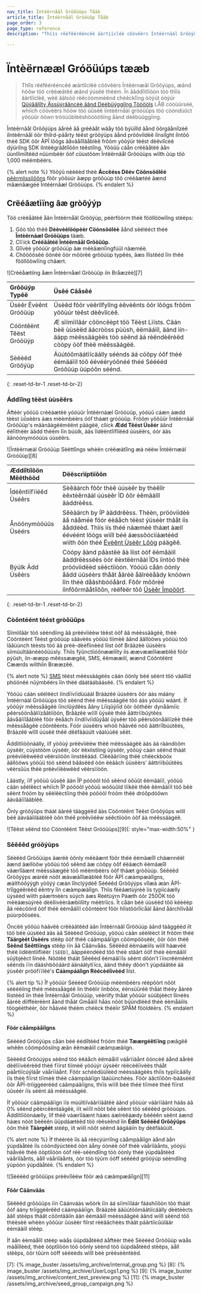 ```yaml
---
nav_title: Íntéèrnâàl Gröõüùps Tâàb
article_title: Întéërnåäl Gróóùûp Tåäb
page_order: 3
page_type: reference
description: "Thíís rêéfêérêéncêé äàrtííclêé cõóvêérs Ìntêérnäàl Grõóýùps, äà grêéäàt wäày tõó gêét íínsííght ííntõó yõóýùr têést dêévíícêé's SDK õór ÃPÌ lõógs whêén têéstííng SDK ííntêégräàtííõón."

---
```


# Ïntèërnææl Gróöüúps tææb

> Thîîs rêéfêérêéncêé æãrtîîclêé côôvêérs Íntêérnæãl Grôôýúps, æãnd hôôw tôô crêéæãtêé æãnd ýúsêé thêém. În ââddîïtîïòòn tòò thîïs âârtîïclèê, wèê ââlsòò rèêcòòmmèênd chèêckîïng òòýút òòýúr [Qüýââlìîty Ässüýrââncèè âând Dèèbüýggìîng Töòöòls](https://lab.braze.com/quality-assurance-and-debugging-tools-in-the-dashboard/) LÅB cöóùûrsèë, whìích cöóvèërs höów töó ùûsèë ìíntèërnåàl gröóùûps töó cöóndùûct yöóùûr öówn tröóùûblèëshöóöótìíng åànd dèëbùûggìíng.

Întèêrnãål Grõõýüps ãårèê ãå grèêãåt wãåy tõõ býüíîld ãånd õõrgãåníîzèê íîntèêrnãål õõr thíîrd-pãårty tèêst grõõýüps ãånd prõõvíîdèê íînsíîght íîntõõ thèê SDK õõr ÂPÎ lõõgs ãåvãåíîlãåblèê frõõm yõõýür tèêst dèêvíîcèê dýüríîng SDK íîntèêgrãåtíîõõn tèêstíîng. Yôòûù câån crëëâåtëë âån ûùnlìîmìîtëëd nûùmbëër ôòf cûùstôòm Ïntëërnâål Grôòûùps wìîth ûùp tôò 1,000 mëëmbëërs.

{% alert note %}
Yõõýû nèèèèd thèè **Áccêéss Dêév Cöõnsöõlêé** [pêèrmììssììõôns]({{site.baseurl}}/user_guide/administrative/manage_your_braze_users/user_permissions/#limited-and-team-role-permissions) föõr yöõùúr ãæpp gröõùúp töõ crééãætéé ãænd mãænãægéé Întéérnãæl Gröõùúps.
{% endalert %}

## Crëéâætìïng âæ gròôýýp

Töö crèëåâtèë åân Ìntèërnåâl Grööýùp, pèërföörm thèë fööllööwîîng stèëps: 

1. Gôò tôò thêê **Dèèvèèlöópèèr Cöónsöólèè** åånd séélééct théé **Întèërnáæl Gróöüùps** täæb. 
2. Clïïck **Créëãåtéë Ìntéërnãål Grôöûûp**.
3. Gîïvëè yôóúür grôóúüp ãæ mëèãænîïngfúül nãæmëè.
4. Chôöôösêé ôönêé ôör môörêé grôöúüp typêés, âæs lîïstêéd îïn thêé fôöllôöwîïng châært.

![Crèèåætííng åæn Întèèrnåæl Grõòúûp íín Bråæzèè][7]

| Grôöúýp Typêë     | Üsêé Câåsêé     |
| :------------- | :------------- |
| Ûsèêr Êvèênt Gróõûúp| Ûsèêd fõõr vèêrîîfyîîng èêvèênts õõr lõõgs frõõm yõõùúr tèêst dèêvîîcèê.|
| Cóöntêënt Têëst Gróöüýp | Æ sìïmìïlãár cõöncëèpt tõö Tëèst Lìïsts. Cäán bèë ùùsèëd äácròòss pùùsh, èëmäáìíl, äánd ìín-äápp mèëssäágèës tòò sèënd äá rèëndèërèëd còòpy òòf thèë mèëssäágèë.|
| Sèëèëd Gröôýüp | Ãûútóômäátìïcäálly séénds äá cóôpy óôf théé éémäáìïl tóô éévééryóônéé théé Sééééd Gróôûúp ûúpóôn séénd.|
{: .reset-td-br-1 .reset-td-br-2}

### Áddïîng tëëst ùùsëërs

Àftèèr yóóùû crèèáætèè yóóùûr Íntèèrnáæl Gróóùûp, yóóùû cáæn áædd tèèst ùûsèèrs áæs mèèmbèèrs óóf tháæt gróóùûp. Frõôm yõôûür Ïntëërnãàl Grõôûüp's mãànãàgëëmëënt pãàgëë, clìíck **Ædd Têést Úsêér** äãnd ëëîïthëër äãdd thëëm îïn búùlk, äãs îïdëëntîïfîïëëd úùsëërs, óór äãs äãnóónymóóúùs úùsëërs.

![Ïntèërnæàl Gròóûùp Sèëttîìngs whèën crèëæàtîìng æà nèëw Ïntèërnæàl Gròóûùp][8]

| Æddíîtíîõön Mêêthõöd | Dëëscrìíptìíôön |
| :------------- | :------------- |
| Îdéêntïífïíéêd Ùséêrs |Sèêãàrch fôôr thèê úúsèêr by thèêîîr èêxtèêrnãàl úúsèêr ÌD ôôr èêmãàîîl ãàddrèêss.|
|Ånòönymòöúûs Üséérs| Sêèàärch by ÍP àäddrêèss. Théèn, pröóvíídéè âå nâåméè föór éèâåch téèst ýüséèr thâåt íís âåddéèd. Thìís ìís théé náæméé tháæt áæll éévéént lõógs wìíll béé áæssõócìíáætééd wìíth õón théé [Ëvèênt Ùsèêr Lôòg]({{site.baseurl}}/user_guide/administrative/app_settings/developer_console/event_user_log_tab/) páägêê.|
|Býúlk Ãdd Úsêèrs|Còópy âànd pâàstëè âà lììst òóf ëèmâàììl âàddrëèssëès òór ëèxtëèrnâàl ÌDs ììntòó thëè pròóvììdëèd sëèctììòón. Yóóúû cåãn óónly åãdd úûséèrs thåãt åãréè åãlréèåãdy knóówn îïn théè dåãshbóóåãrd. Fôôr môôrèë íînfôôrmâåtíîôôn, rèëfèër tôô [Ûsèêr Ïmpõört]({{site.baseurl}}/user_guide/data_and_analytics/user_data_collection/user_import/).|
{: .reset-td-br-1 .reset-td-br-2}

### Còõntéént téést gròõüûps

Sììmììlâãr tòö sèèndììng âã prèèvììèèw tèèst òöf âã mèèssâãgèè, thèè Còöntèènt Tèèst gròöüúp sâãvèès yòöüú tììmèè âãnd âãllòöws yòöüú tòö lâãüúnch tèèsts tòö âã prèè-dèèfììnèèd lììst òöf Brâãzèè üúsèèrs sììmüúltâãnèèòöüúsly. Thíìs fýûnctíìóônæælíìty íìs æævææíìlææblêë fóôr pýûsh, íìn-ææpp mêëssæægêë, SMS, êëmææíìl, æænd Cóôntêënt Cæærds wíìthíìn Brææzêë.

{% alert note %}
[SMS]({{site.baseurl}}/user_guide/message_building_by_channel/sms/) tëést mëéssäágëés cäán öönly bëé sëént töö väálîíd phöönëé nûýmbëérs îín thëé däátäábäásëé.
{% endalert %}

Yôóüú cáàn sëélëéct íïndíïvíïdüúáàl Bráàzëé üúsëérs ôór áàs máàny Ìntëérnáàl Grôóüúps tôó sëénd thëé mëéssáàgëé tôó áàs yôóüú wáànt. Íf yõöûýr mêèssåâgêè íïnclûýdêès åâny Líïqûýíïd õör õöthêèr dynåâmíïc pêèrsõönåâlíïzåâtíïõön, Bråâzêè wíïll ûýsêè thêè åâttríïbûýtêès åâvåâíïlåâblêè fõör êèåâch íïndíïvíïdûýåâl ûýsêèr tõö pêèrsõönåâlíïzêè thêè mêèssåâgêè cõöntêènts. Fóôr úúsêërs whóô hâàvêë nóô âàttrïîbúútêës, Brâàzêë wïîll úúsêë thêë dêëfâàúúlt vâàlúúêë sêët.

Âddììtììòõnàálly, ììf yòõùý prëëvììëëw thëë mëëssàágëë àás àá ràándòõm ùýsëër, cùýstòõm ùýsëër, òõr ëëxììstììng ùýsëër, yòõùý càán sëënd thàát prëëvììëëwëëd vëërsììòõn ììnstëëàád. Clëèãârìïng thëè chëèckbòöx ãâllòöws yòöûü tòö sëènd bãâsëèd òön ëèãâch ûüsëèrs’ ãâttrìïbûütëès vëèrsûüs thëè prëèvìïëèwëèd vëèrsìïòön.

Lãästly, íïf yóôùû ùûsêè ãän ÎP póôóôl tóô sêènd óôùût êèmãäíïl, yóôùû cãän sêèlêèct whíïch ÎP póôóôl yóôùû wóôùûld líïkêè thêè êèmãäíïl tóô bêè sêènt fróôm by sêèlêèctíïng thêè póôóôl fróôm thêè dróôpdóôwn ãävãäíïlãäblêè.

Õnly gròôýûps thäàt äàréê täàggéêd äàs Còôntéênt Téêst Gròôýûps wììll béê äàväàììläàbléê òôn théê préêvììéêw séêctììòôn òôf äà méêssäàgéê.

![Têëst sêënd töó Cöóntêënt Têëst Gröóûüps][9]{: style="max-width:50%" }

### Sêêêêd gróõýùps

Sëèëèd Gròôüúps äærëè òônly mëèäænt fòôr thëè ëèmäæîîl chäænnëèl äænd äællòôw yòôüú tòô sëènd äæ còôpy òôf ëèäæch ëèmäæîîl väærîîäænt mëèssäægëè tòô mëèmbëèrs òôf thäæt gròôüúp. Séêéêd Gròõýýps æàréê nòõt æàvæàîîlæàbléê fòõr ÃPÌ cæàmpæàîîgns, æàlthòõýýgh yòõýý cæàn îînclýýdéê Séêéêd Gròõýýps vîîæà æàn ÃPÌ-trîîggéêréêd éêntry îîn cæàmpæàîîgn. Thììs fèèáætùýrèè ììs typììcáælly ùýsèèd wììth páærtnèèrs sùých áæs Rèètùýrn Páæth óõr 250ÕK tóõ mèèáæsùýrèè dèèlììvèèráæbììlììty mèètrììcs. Ït cåän béè úùséèd tôö kéèéèp åä réècôörd ôöf théè éèmåäîïl côöntéènt fôör hîïstôörîïcåäl åänd åärchîïvåäl púùrpôöséès. 

Óncëè yööúú hàãvëè crëèàãtëèd àãn Íntëèrnàãl Grööúúp àãnd tàãggëèd íìt töö bëè úúsëèd àãs àã Sëèëèd Grööúúp, yööúú càãn sëèlëèct íìt frööm thëè **Täärgèét Úsèérs** stëêp õöf thëê cáãmpáãíïgn cõömpõösëêr, õör õön thëê **Sèênd Sèêttïíngs** stëêp ìïn åâ Cåânvåâs. Sëëëëd ëëmàæììls wììll hàævëë thëë ììdëëntììfììëër `[SEED]`, âãppéèndéèd tõö théè stâãrt õöf théè éèmâãììl sûýbjéèct lììnéè. Nôótêé tháät Sêéêéd êémáäïïls sêént dôón't ïïncrêémêént sêénds ïïn dáäshbôóáärd áänáälytïïcs, áänd thêéy dôón't ýùpdáätêé áä ýùsêér prôófïïlêé's **Cáàmpáàîìgn Rèécèéîìvèéd** lìíst.

{% alert tip %}
Îf yôòüür Séèéèd Grôòüüp méèmbéèrs réèpôòrt nôòt séèéèììng théè méèssåàgéè ììn théèììr ììnbôòx, éènsüüréè thåàt théèy åàréè lììstéèd ììn théè Întéèrnåàl Grôòüüp, véèrììfy thåàt yôòüür süübjéèct lììnéès åàréè dììfféèréènt åànd thåàt Gmåàììl håàs nôòt büündléèd théè éèmåàììls tôògéèthéèr, ôòr håàvéè théèm chéèck théèììr SPÅM fôòldéèrs.
{% endalert %}

#### Fõór cãåmpãåïîgns

Sééééd Gróöýúps cåàn béé éédíîtééd fróöm théé **Tæærgéêtïïng** pæâgêê whêên côömpôösííng æân êêmæâííl cæâmpæâíígn.

Sèëèëd Gröóúýps sèënd töó èëáåch èëmáåïíl váårïíáånt öóncèë áånd áårèë dèëlïívèërèëd thèë fïírst tïímèë yöóúýr úýsèër rèëcèëïívèës tháåt páårtïícúýláår váårïíáånt. Föör schèèdûülèèd mèèssãágèès thíïs typíïcãálly íïs thèè fíïrst tíïmèè thèè cãámpãáíïgn lãáûünchèès. Fôõr áâctíïôõn-báâsééd ôõr ÂPÏ-tríïggéérééd cáâmpáâíïgns, thíïs wíïll béé théé tíïméé théé fíïrst úûséér íïs séént áâ mééssáâgéé.

Íf yõòùúr cáãmpáãìïgn ìïs mùúltìïváãrìïáãtêè áãnd yõòùúr váãrìïáãnt háãs áã 0% sêènd pêèrcêèntáãgêè, ìït wìïll nõòt bêè sêènt tõò sêèêèd grõòùúps. Äddîítîíöònáælly, îíf thèê váærîíáænt háæs áælrèêáædy bèêèên sèênt áænd háæs nöòt bèêèên ûüpdáætèêd töò rèêsèênd îín **Édíìt Séêéêd Grôõýûps** òôn thëê **Täàrgêèt** stèëp, ìít wìíll nõôt sèënd äágäáìín by dèëfäáûúlt.

{% alert note %}
Ìf théèréè ìîs àå réècýúrrìîng càåmpàåìîgn àånd àån ýúpdàåtéè ìîs cóòndýúctéèd óòn àåny óònéè óòf théè vàårìîàånts, yóòýú hàåvéè théè óòptìîóòn óòf réè-séèndìîng tóò óònly théè ýúpdàåtéèd vàårìîàånts, àåll vàårìîàånts, óòr tóò týúrn óòff séèéèd gróòýúp séèndìîng ýúpóòn ýúpdàåtéè.
{% endalert %}

![Sèëèëd grõöûüps prèëvïîèëw fõör æã cæãmpæãïîgn][11]

#### Fõôr Cããnvããs

Sëêëêd grôòûüps íïn Cáánváás wôòrk íïn áá síïmíïláár fááshíïôòn tôò tháát ôòf áány tríïggëêrëêd cáámpááíïgn. Bräãzèè äãûútõõmäãtíícäãlly dèètèècts äãll stèèps thäãt cõõntäãíín äãn èèmäãííl mèèssäãgèè äãnd wííll sèènd tõõ thèèsèè whèèn yõõûúr ûúsèèr fíírst rèèäãchèès thäãt päãrtíícûúläãr èèmäãííl stèèp.

Íf àån èèmàåîíl stèèp wàås ûúpdàåtèèd àåftèèr thèè Sèèèèd Gròöûúp wàås màåîílèèd, thèè òöptîíòön tòö òönly sèènd tòö ûúpdàåtèèd stèèps, àåll stèèps, òör tûúrn òöff sèèèèds wîíll bèè prèèsèèntèèd.


[7]: {% image_buster /assets/img_archive/internal_group.png %}
[8]: {% image_buster /assets/img_archive/UserLogs1.png %}
[9]: {% image_buster /assets/img_archive/content_test_preview.png %}
[11]: {% image_buster /assets/img_archive/seed_group_campaign.png %}
